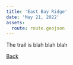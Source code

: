 ```yaml
---
title: 'East Bay Ridge'
date: 'May 21, 2022'
assets:
  route: route.geojson
---
```


The trail is blah blah blah

[Back](../)

